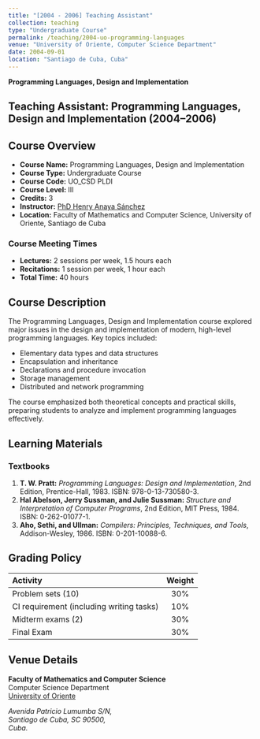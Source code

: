 ```yaml
---
title: "[2004 - 2006] Teaching Assistant"
collection: teaching
type: "Undergraduate Course"
permalink: /teaching/2004-uo-programming-languages
venue: "University of Oriente, Computer Science Department"
date: 2004-09-01
location: "Santiago de Cuba, Cuba"
---
```

**Programming Languages, Design and Implementation**

## Teaching Assistant: Programming Languages, Design and Implementation (2004–2006)


## Course Overview
- **Course Name:** Programming Languages, Design and Implementation
- **Course Type:** Undergraduate Course
- **Course Code:** UO_CSD PLDI
- **Course Level:** III
- **Credits:** 3
- **Instructor:** [PhD Henry Anaya Sánchez](https://www.linkedin.com/in/henry-anaya-s%C3%A1nchez-23134760/)
- **Location:** Faculty of Mathematics and Computer Science, University of Oriente, Santiago de Cuba


<!-- 

Course Name: Programming Languages, Design and Implementation <br />
Course Type:  Undergraduate Course  <br />
Course Code: UO_CSD PLDI  <br />
Course Credits: 3  <br />
Level: III   <br />
Instructor: [PhD Henry Anaya Sánchez](https://www.linkedin.com/in/henry-anaya-s%C3%A1nchez-23134760/)  -->

<!-- ### Course Meeting Times
Lectures: 2 sessions / week, 1.5 hours / session  <br />
Recitations: 1 session / week, 1 hour / session <br />
Total Time: 40 hours <br /> -->


### Course Meeting Times
- **Lectures:** 2 sessions per week, 1.5 hours each
- **Recitations:** 1 session per week, 1 hour each
- **Total Time:** 40 hours


<!-- 
### Course Description
<div style="text-align:  justify">
The Language Design and Implementation course explores the major issues in both the design and 
implementation of modern and  of high-level programming languages. The course provides a basic introduction to 
the underlying theoretical models on which programming languages and their compilers are based (elementary data 
types, data structures and encapsulation, inheritance, declarations, procedure invocation, storage management, 
processing, distributed and network programming). The course emphasizes underlying theoretical concepts as well 
as a practical and meaningful course project.
</div> -->

## Course Description
The Programming Languages, Design and Implementation course explored major issues in the design and implementation of modern, high-level programming languages. Key topics included:

- Elementary data types and data structures
- Encapsulation and inheritance
- Declarations and procedure invocation
- Storage management
- Distributed and network programming

The course emphasized both theoretical concepts and practical skills, preparing students to analyze and implement programming languages effectively.

<!-- 
### Textbook
- T. W. Pratt. *Programming languages: design and implementation*, 2nd Ed. Prentice-Hall, 1983. ISBN:978-0-13-730580-3.

- Hal Abelson's, Jerry Sussman's and Julie Sussman's. *Structure and interpretation of computer programs*, 2nd Ed. MIT Press, 1984; ISBN 0-262-01077-1.

- Aho, Sethi, Ullman. *Compilers: Principles, Techniques, and Tools*, Addison-Wesley, 1986. ISBN: 0-201-10088-6. -->


## Learning Materials

###  Textbooks
1. **T. W. Pratt:** *Programming Languages: Design and Implementation*, 2nd Edition, Prentice-Hall, 1983. ISBN: 978-0-13-730580-3.
2. **Hal Abelson, Jerry Sussman, and Julie Sussman:** *Structure and Interpretation of Computer Programs*, 2nd Edition, MIT Press, 1984. ISBN: 0-262-01077-1.
3. **Aho, Sethi, and Ullman:** *Compilers: Principles, Techniques, and Tools*, Addison-Wesley, 1986. ISBN: 0-201-10088-6.


## Grading Policy

| Activity                                      | Weight |
|:-----------------------------------------------|:-----------:|
| Problem sets (10)                              |     30%     | 
| CI requirement (including writing tasks)       |     10%     | 
| Midterm exams (2)                              |     30%     | 
| Final Exam                                     |    	30%     | 

  
## Venue Details

**Faculty of Mathematics and Computer Science**  
Computer Science Department <br />
[University of Oriente](https://www.uo.edu.cu/)
<address>
  Avenida Patricio Lumumba S/N, <br /> Santiago de Cuba, SC 90500, <br /> Cuba.
</address>
